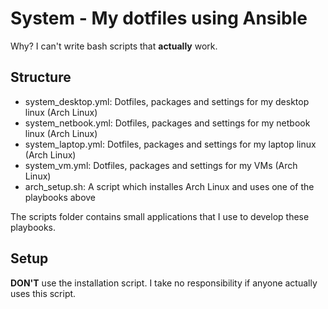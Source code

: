 System - My dotfiles using Ansible
===
Why? I can't write bash scripts that **actually** work.

## Structure
- system_desktop.yml: Dotfiles, packages and settings for my desktop linux (Arch Linux)
- system_netbook.yml: Dotfiles, packages and settings for my netbook linux (Arch Linux)
- system_laptop.yml: Dotfiles, packages and settings for my laptop linux (Arch Linux)
- system_vm.yml: Dotfiles, packages and settings for my VMs (Arch Linux)
- arch_setup.sh: A script which installes Arch Linux and uses one of the playbooks above

The scripts folder contains small applications that I use to develop these playbooks.
## Setup
**DON'T** use the installation script. I take no responsibility if anyone actually uses this script.
